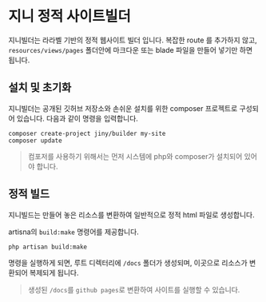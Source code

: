 # 지니 정적 사이트빌더
지니빌더는 라라벨 기반의 정적 웹사이트 빌더 입니다. 복잡한 route 를 추가하지 않고, `resources/views/pages` 폴더안에 마크다운 또는 blade 파일을 만들어 넣기만 하면 됩니다.

## 설치 및 초기화
지니빌더는 공개된 깃허브 저장소와 손쉬운 설치를 위한 composer 프로젝트로 구성되어 있습니다. 다음과 같이 명령을 입력합니다.

```
composer create-project jiny/builder my-site
composer update
```

> 컴포저를 사용하기 위해서는 먼저 시스템에 php와 composer가 설치되어 있어야 합니다.


## 정적 빌드
지니빌드는 만들어 놓은 리소스를 변환하여 일반적으로 정적 html 파일로 생성합니다.  

artisna의 `build:make` 명령어를 제공합니다. 
```
php artisan build:make
```

명령을 실행하게 되면, 루트 디렉터리에 `/docs` 폴더가 생성되며, 이곳으로 리소스가 변환되어 복제되게 됩니다.

> 생성된 `/docs`를 `github pages`로 변환하여 사이트를 실행할 수 있습니다.

